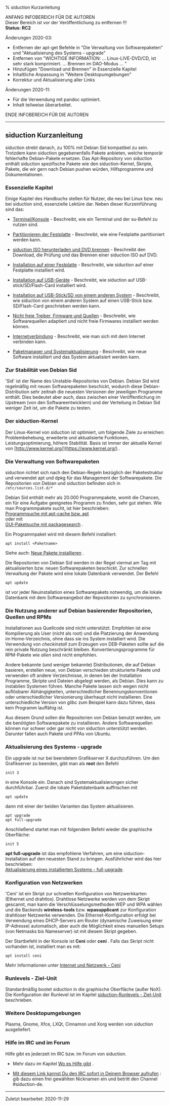 % siduction Kurzanleitung

ANFANG   INFOBEREICH FÜR DIE AUTOREN  
Dieser Bereich ist vor der Veröffentlichung zu entfernen !!!  
**Status: RC2**

Änderungen 2020-03:

+ Entfernen der apt-get Befehle in "Die Verwaltung von Softwarepaketen" und "Aktualisierung des Systems - upgrade"  
+ Entfernen von "WICHTIGE INFORMATION: ... Linux-LIVE-DVD/CD, ist sehr stark komprimiert. ... Brennen im DAO-Modus ... "  
+ Hinzufügen "Download und Brennen" in Essenzielle Kapitel  
+ Inhaltliche Anpassung in "Weitere Desktopumgebungen"  
+ Korrektur und Aktualisierung aller Links  

Änderungen 2020-11:

+ Für die Verwendung mit pandoc optimiert.
+ Inhalt teilweise überarbeitet.

ENDE   INFOBEREICH FÜR DIE AUTOREN

------------------------------------------------

## siduction Kurzanleitung

siduction strebt danach, zu 100% mit Debian Sid kompatibel zu sein. Trotzdem kann siduction gegebenenfalls Pakete anbieten, welche temporär fehlerhafte Debian-Pakete ersetzen. Das Apt-Repository von siduction enthält siduction spezifische Pakete wie den siduction-Kernel, Skripte, Pakete, die wir gern nach Debian pushen würden, Hilfsprogramme und Dokumentationen.

### Essenzielle Kapitel

<warning>
Einige Kapitel des Handbuchs stellen für Nutzer, die neu bei Linux bzw. neu bei siduction sind, essenzielle Lektüre dar. Neben dieser Kurzeinführung sind das:
</warning>

+ [Terminal/Konsole](term-konsole_de.md#term-kon)  - Beschreibt, wie ein Terminal und der su-Befehl zu nutzen sind.

+ [Partitionieren der Festplatte](part-gparted_de.md#partition)  - Beschreibt, wie eine Festplatte partitioniert werden kann. 

+ [siduction ISO herunterladen und DVD brennen](cd-dl-burning_de.md)  - Beschreibt den Download, die Prüfung und das Brennen einer siduction ISO auf DVD.

+ [Installation auf einer Festplatte](hd-install_de.md#install-prep)  - Beschreibt, wie siduction auf einer Festplatte installiert wird.

+ [Installation auf USB-Geräte](hd-install-opts_de.md#usb-hd)  - Beschreibt, wie siduction auf USB-stick/SD/Flash-Card installiert wird.

+ [Installation auf USB-Stick/SD von einem anderen System](hd-ins-opts-oos_de.md#raw-usb)  - Beschreibt, wie siduction von einem anderen System auf einen USB-Stick bzw. SD/Flash-Card geschrieben werden kann.

+ [Nicht freie Treiber, Firmware und Quellen](gpu_de.md#foss-xorg)  - Beschreibt, wie Softwarequellen adaptiert und nicht freie Firmwares installiert werden können.

+ [Internetverbindung](inet-ceni_de.md#netcardconfig)  - Beschreibt, wie man sich mit dem Internet verbinden kann.

+ [Paketmanager und Systemaktualisierung](sys-admin-apt_de.md#apt-cook)  - Beschreibt, wie neue Software installiert und das System aktualisiert werden kann.

### Zur Stabilität von Debian Sid

'Sid' ist der Name des Unstable-Repositories von Debian. Debian Sid wird regelmäßig mit neuen Softwarepaketen beschickt, wodurch diese Debian-Distribution sehr zeitnah die neuesten Versionen der jeweiligen Programme enthält. Dies bedeutet aber auch, dass zwischen einer Veröffentlichung im Upstream (von den Softwareentwicklern) und der Verteilung in Debian Sid weniger Zeit ist, um die Pakete zu testen.

### Der siduction-Kernel

Der Linux-Kernel von siduction ist optimiert, um folgende Ziele zu erreichen: Problembehebung, erweiterte und aktualisierte Funktionen, Leistungsoptimierung, höhere Stabilität. Basis ist immer der aktuelle Kernel von [http://www.kernel.org/](https://www.kernel.org/) . 

### Die Verwaltung von Softwarepaketen

siduction richtet sich nach den Debian-Regeln bezüglich der Paketestruktur und verwendet apt und dpkg für das Management der Softwarepakete. Die Repositorien von Debian und siduction befinden sich in `/etc/sources.list.d/*` 

Debian Sid enthält mehr als 20.000 Programmpakete, womit die Chancen, ein für eine Aufgabe geeignetes Programm zu finden, sehr gut stehen. Wie man Programmpakete sucht, ist hier beschrieben:  
[Programmsuche mit apt-cache bzw. apt](sys-admin-apt_de.md#apt-cache)  
oder mit  
[GUI-Paketsuche mit packagesearch](sys-admin-apt_de.md#gui-pacsea) .

Ein Programmpaket wird mit diesem Befehl installiert:

~~~
apt install <Paketname>
~~~
 
Siehe auch: [Neue Pakete installieren](sys-admin-apt_de.md#apt-install) .

Die Repositorien von Debian Sid werden in der Regel viermal am Tag mit aktualisierten bzw. neuen Softwarepaketen beschickt. Zur schnellen Verwaltung der Pakete wird eine lokale Datenbank verwendet. Der Befehl

~~~
apt update
~~~

ist vor jeder Neuinstallation eines Softwarepakets notwendig, um die lokale Datenbank mit dem Softwareangebot der Repositorien zu synchronisieren.

### Die Nutzung anderer auf Debian basierender Repositorien, Quellen und RPMs

Installationen aus Quellcode sind nicht unterstützt. Empfohlen ist eine Kompilierung als User (nicht als root) und die Platzierung der Anwendung im Home-Verzeichnis, ohne dass sie ins System installiert wird. Die Verwendung von  *checkinstall*  zum Erzeugen von DEB-Paketen sollte auf die rein private Nutzung beschränkt bleiben. Konvertierungsprogramme für RPM-Pakete wie  *alien*  sind nicht empfohlen.

Andere bekannte (und weniger bekannte) Distributionen, die auf Debian basieren, erstellen neue, von Debian verschieden strukturierte Pakete und verwenden oft andere Verzeichnisse, in denen bei der Installation Programme, Skripte und Dateien abgelegt werden, als Debian. Dies kann zu instabilen Systemen führen. Manche Pakete lassen sich wegen nicht auflösbarer Abhängigkeiten, unterschiedlicher Benennungskonventionen oder unterschiedlicher Versionierung überhaupt nicht installieren. Eine unterschiedliche Version von glibc zum Beispiel kann dazu führen, dass kein Programm lauffähig ist.

Aus diesem Grund sollen die Repositorien von Debian benutzt werden, um die benötigten Softwarepakete zu installieren. Andere Softwarequellen können nur schwer oder gar nicht von siduction unterstützt werden. Darunter fallen auch Pakete und PPAs von Ubuntu.

### Aktualisierung des Systems - upgrade

Ein upgrade ist nur bei beendetem Grafikserver X durchzuführen. Um den Grafikserver zu beenden, gibt man als **root** den Befehl

~~~
init 3
~~~

in eine Konsole ein. Danach sind Systemaktualisierungen sicher durchführbar. Zuerst die lokale Paketdatenbank auffrischen mit

~~~
apt update
~~~ 

dann mit einer der beiden Varianten das System aktualisieren.

~~~
apt upgrade
apt full-upgrade
~~~

Anschließend startet man mit folgendem Befehl wieder die graphische Oberfläche:

~~~
init 5
~~~
 
**apt full-upgrade** ist das empfohlene Verfahren, um eine siduction-Installation auf den neuesten Stand zu bringen. Ausführlicher wird das hier beschrieben:  
[Aktualisierung eines installierten Systems - full-upgrade](sys-admin-apt_de.md#apt-upgrade).

### Konfiguration von Netzwerken

'Ceni'  ist ein Skript zur schnellen Konfiguration von Netzwerkkarten (Ethernet und drahtlos). Drahtlose Netzwerke werden von dem Skript gescannt, man kann die Verschlüsselungsmethoden WEP und WPA wählen und die Backends  **wireless-tools**  bzw.  **wpasupplicant**  zur Konfiguration drahtloser Netzwerke verwenden. Die Ethernet-Konfiguration erfolgt bei Verwendung eines DHCP-Servers am Router (dynamische Zuweisung einer IP-Adresse) automatisch, aber auch die Möglichkeit eines manuellen Setups (von Netmasks bis Nameserver) ist mit diesem Skript gegeben.

Der Startbefehl in der Konsole ist **Ceni**  oder **ceni** . Falls das Skript nicht vorhanden ist, installiert man es mit:

~~~
apt install ceni
~~~

Mehr Informationen unter [Internet und Netzwerk - Ceni](inet-ceni_de.md#netcardconfig) 

### Runlevels - Ziel-Unit

Standardmäßig bootet siduction in die graphische Oberfläche (außer NoX).  
Die Konfiguration der Runlevel ist im Kapitel [siduction-Runlevels - Ziel-Unit](sys-admin-gen_de.md#ziel-unit) beschrieben.

### Weitere Desktopumgebungen

Plasma, Gnome, Xfce, LXQt, Cinnamon und Xorg werden von siduction ausgeliefert.

### Hilfe im IRC und im Forum

Hilfe gibt es jederzeit im IRC bzw. im Forum von siduction.

+ Mehr dazu im Kapitel [Wo es Hilfe gibt](help_de.md#help-gen) .

+ [Mit diesem Link kannst Du den IRC sofort in Deinem Browser aufrufen](https://webchat.oftc.net/) : gib dazu einen frei gewählten Nicknamen ein und betritt den Channel #siduction-de.

---

<div id="rev">Zuletzt bearbeitet: 2020-11-29</div>
